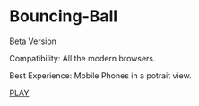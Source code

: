 # Bouncing-Ball
Beta Version

Compatibility: All the modern browsers.

Best Experience: Mobile Phones in a potrait view.

[PLAY](https://the-suraj.github.io/bouncing-ball/)
